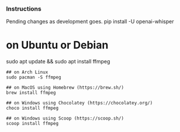 ### Instructions
Pending changes as development goes.
pip install -U openai-whisper
# on Ubuntu or Debian
sudo apt update && sudo apt install ffmpeg
```
## on Arch Linux
sudo pacman -S ffmpeg
```
```
## on MacOS using Homebrew (https://brew.sh/)
brew install ffmpeg
```
```
## on Windows using Chocolatey (https://chocolatey.org/)
choco install ffmpeg
```
```
## on Windows using Scoop (https://scoop.sh/)
scoop install ffmpeg
```

